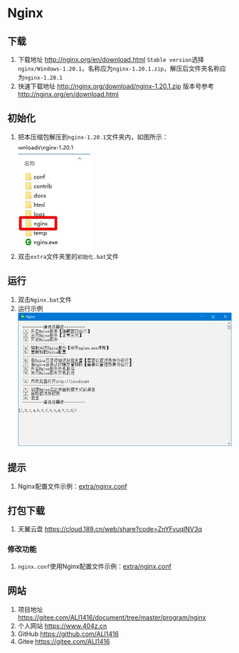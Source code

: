 # Nginx

## 下载

1. 下载地址 <http://nginx.org/en/download.html> `Stable version`选择`nginx/Windows-1.20.1`，名称应为`nginx-1.20.1.zip`，解压后文件夹名称应为`nginx-1.20.1`
2. 快速下载地址 <http://nginx.org/download/nginx-1.20.1.zip> 版本号参考 <http://nginx.org/en/download.html>

## 初始化

1. 把本压缩包解压到`nginx-1.20.1`文件夹内，如图所示：  
![初始化示例](img/初始化示例.jpg)
2. 双击`extra`文件夹里的`初始化.bat`文件

## 运行

1. 双击`Nginx.bat`文件
2. 运行示例  
![运行示例](img/运行示例.jpg)

## 提示

1. Nginx配置文件示例：[extra/nginx.conf](extra/nginx.conf)

## 打包下载

1. 天翼云盘 <https://cloud.189.cn/web/share?code=ZnYFvuqINV3q>

### 修改功能

1. `nginx.conf`使用Nginx配置文件示例：[extra/nginx.conf](extra/nginx.conf)

## 网站

1. 项目地址 <https://gitee.com/ALI1416/document/tree/master/program/nginx>
2. 个人网站 <https://www.404z.cn>
3. GitHub <https://github.com/ALI1416>
4. Gitee <https://gitee.com/ALI1416>

